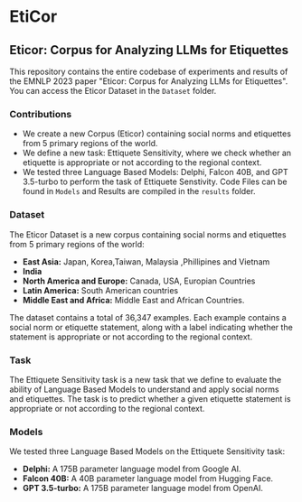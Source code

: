 # EtiCor
## Eticor: Corpus for Analyzing LLMs for Etiquettes

This repository contains the entire codebase of experiments and results of the EMNLP 2023 paper "Eticor: Corpus for Analyzing LLMs for Etiquettes". You can access the Eticor Dataset in the `Dataset` folder.

### Contributions

* We create a new Corpus (Eticor) containing social norms and etiquettes from 5 primary regions of the world.
* We define a new task: Ettiquete Sensitivity, where we check whether an etiquette is appropriate or not according to the regional context.
* We tested three Language Based Models: Delphi, Falcon 40B, and GPT 3.5-turbo to perform the task of Ettiquete Senstivity. Code Files can be found in `Models` and Results are compiled in the `results` folder.

### Dataset

The Eticor Dataset is a new corpus containing social norms and etiquettes from 5 primary regions of the world:

* **East Asia:** Japan, Korea,Taiwan, Malaysia ,Phillipines and Vietnam
* **India**
* **North America and Europe:** Canada, USA, Europian Countries
* **Latin America:** South American countries
* **Middle East and Africa:** Middle East and African Countries.

The dataset contains a total of 36,347 examples. Each example contains a social norm or etiquette statement, along with a label indicating whether the statement is appropriate or not according to the regional context.

### Task

The Ettiquete Sensitivity task is a new task that we define to evaluate the ability of Language Based Models to understand and apply social norms and etiquettes. The task is to predict whether a given etiquette statement is appropriate or not according to the regional context.

### Models

We tested three Language Based Models on the Ettiquete Sensitivity task:

* **Delphi:** A 175B parameter language model from Google AI.
* **Falcon 40B:** A 40B parameter language model from Hugging Face.
* **GPT 3.5-turbo:** A 175B parameter language model from OpenAI.
